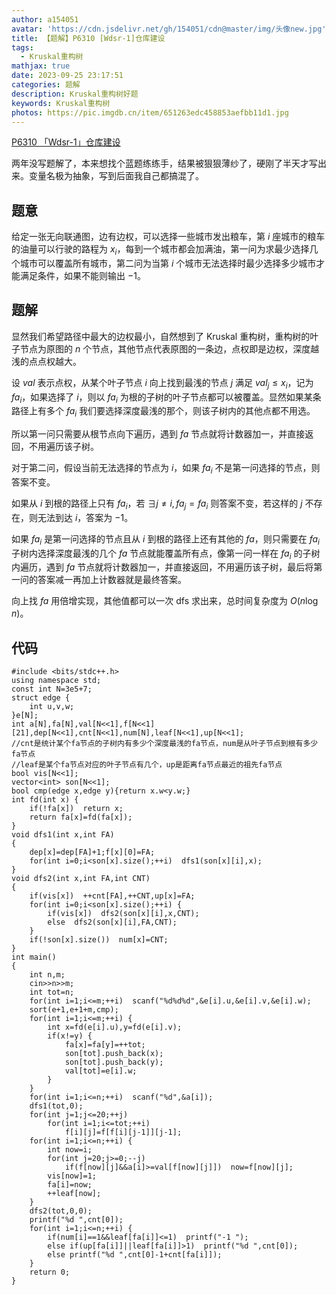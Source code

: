 ```yaml
---
author: a154051
avatar: 'https://cdn.jsdelivr.net/gh/154051/cdn@master/img/头像new.jpg'
title: 【题解】P6310 [Wdsr-1]仓库建设
tags:
  - Kruskal重构树
mathjax: true
date: 2023-09-25 23:17:51
categories: 题解
description: Kruskal重构树好题
keywords: Kruskal重构树
photos: https://pic.imgdb.cn/item/651263edc458853aefbb11d1.jpg
---
```


[P6310 「Wdsr-1」仓库建设 ](https://www.luogu.com.cn/problem/P6310)

两年没写题解了，本来想找个蓝题练练手，结果被狠狠薄纱了，硬刚了半天才写出来。变量名极为抽象，写到后面我自己都搞混了。

## 题意

给定一张无向联通图，边有边权，可以选择一些城市发出粮车，第 $i$ 座城市的粮车的油量可以行驶的路程为 $x_i$，每到一个城市都会加满油，第一问为求最少选择几个城市可以覆盖所有城市，第二问为当第 $i$ 个城市无法选择时最少选择多少城市才能满足条件，如果不能则输出 $-1$。

## 题解

显然我们希望路径中最大的边权最小，自然想到了 Kruskal 重构树，重构树的叶子节点为原图的 $n$ 个节点，其他节点代表原图的一条边，点权即是边权，深度越浅的点点权越大。

设 $val$ 表示点权，从某个叶子节点 $i$ 向上找到最浅的节点 $j$ 满足 $val_j \le x_i$，记为 $fa_i$，如果选择了 $i$，则以 $fa_i$ 为根的子树的叶子节点都可以被覆盖。显然如果某条路径上有多个 $fa_i$ 我们要选择深度最浅的那个，则该子树内的其他点都不用选。

所以第一问只需要从根节点向下遍历，遇到 $fa$ 节点就将计数器加一，并直接返回，不用遍历该子树。

对于第二问，假设当前无法选择的节点为 $i$，如果 $fa_i$ 不是第一问选择的节点，则答案不变。

如果从 $i$ 到根的路径上只有 $fa_i$，若 $\exists j \neq i,fa_j = fa_i$ 则答案不变，若这样的 $j$ 不存在，则无法到达 $i$，答案为 $-1$。

如果 $fa_i$ 是第一问选择的节点且从 $i$ 到根的路径上还有其他的 $fa$，则只需要在 $fa_i$ 子树内选择深度最浅的几个 $fa$ 节点就能覆盖所有点，像第一问一样在 $fa_i$ 的子树内遍历，遇到 $fa$ 节点就将计数器加一，并直接返回，不用遍历该子树，最后将第一问的答案减一再加上计数器就是最终答案。

向上找 $fa$ 用倍增实现，其他值都可以一次 dfs 求出来，总时间复杂度为 $O(n \log n)$。

## 代码

```
#include <bits/stdc++.h>
using namespace std;
const int N=3e5+7;
struct edge {
    int u,v,w;
}e[N];
int a[N],fa[N],val[N<<1],f[N<<1][21],dep[N<<1],cnt[N<<1],num[N],leaf[N<<1],up[N<<1];
//cnt是统计某个fa节点的子树内有多少个深度最浅的fa节点，num是从叶子节点到根有多少fa节点
//leaf是某个fa节点对应的叶子节点有几个，up是距离fa节点最近的祖先fa节点
bool vis[N<<1];
vector<int> son[N<<1];
bool cmp(edge x,edge y){return x.w<y.w;}
int fd(int x) {
    if(!fa[x])  return x;
    return fa[x]=fd(fa[x]);
}
void dfs1(int x,int FA)
{
    dep[x]=dep[FA]+1;f[x][0]=FA;
    for(int i=0;i<son[x].size();++i)  dfs1(son[x][i],x);
}
void dfs2(int x,int FA,int CNT)
{
    if(vis[x])  ++cnt[FA],++CNT,up[x]=FA;
    for(int i=0;i<son[x].size();++i) {
        if(vis[x])  dfs2(son[x][i],x,CNT);
        else  dfs2(son[x][i],FA,CNT);
    }
    if(!son[x].size())  num[x]=CNT;
}
int main()
{
    int n,m;
    cin>>n>>m;
    int tot=n;
    for(int i=1;i<=m;++i)  scanf("%d%d%d",&e[i].u,&e[i].v,&e[i].w);
    sort(e+1,e+1+m,cmp);
    for(int i=1;i<=m;++i) {
        int x=fd(e[i].u),y=fd(e[i].v);
        if(x!=y) {
            fa[x]=fa[y]=++tot;
            son[tot].push_back(x);
            son[tot].push_back(y);
            val[tot]=e[i].w;
        }
    }
    for(int i=1;i<=n;++i)  scanf("%d",&a[i]);
    dfs1(tot,0);
    for(int j=1;j<=20;++j)
        for(int i=1;i<=tot;++i)
            f[i][j]=f[f[i][j-1]][j-1];
    for(int i=1;i<=n;++i) {
        int now=i;
        for(int j=20;j>=0;--j)
            if(f[now][j]&&a[i]>=val[f[now][j]])  now=f[now][j];
        vis[now]=1;
        fa[i]=now;
        ++leaf[now];
    }
    dfs2(tot,0,0);
    printf("%d ",cnt[0]);
    for(int i=1;i<=n;++i) {
        if(num[i]==1&&leaf[fa[i]]<=1)  printf("-1 ");
        else if(up[fa[i]]||leaf[fa[i]]>1)  printf("%d ",cnt[0]);
        else printf("%d ",cnt[0]-1+cnt[fa[i]]);
    }
    return 0;
}
```

